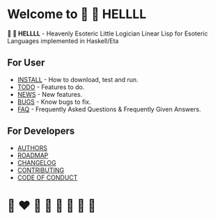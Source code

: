 # Welcome to 🚒 🍳 HELLLL

**🚒 🍳 HELLLL** - Heavenly Esoteric Little Logician Linear Lisp for Esoteric Languages implemented in Haskell/Eta

## For User
* [INSTALL](INSTALL.md) - How to download, test and run.
* [TODO](TODO.md) - Features to do.
* [NEWS](NEWS.md) - New features.
* [BUGS](BUGS.md) - Know bugs to fix.
* [FAQ](FAQ.md) -  Frequently Asked Questions & Frequently Given Answers.

## For Developers

* [AUTHORS](AUTHORS.md)
* [ROADMAP](ROADMAP.md)
* [CHANGELOG](CHANGELOG.md)
* [CONTRIBUTING](CONTRIBUTING.md)
* [CODE OF CONDUCT](CODE_OF_CONDUCT.md)

# 🌈 ❤️ 💛 💚 💙 🤍 🖤 🦄
